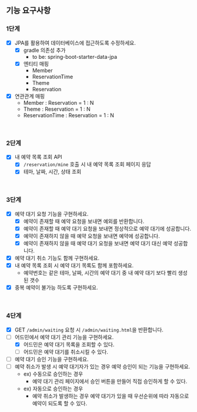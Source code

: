 ## 기능 요구사항

### 1단계

- [x] JPA를 활용하여 데이터베이스에 접근하도록 수정하세요.
    - [x] gradle 의존성 추가
        - to be: spring-boot-starter-data-jpa
    - [x] 엔티티 매핑
        - Member
        - ReservationTime
        - Theme
        - Reservation
- [x] 연관관계 매핑
    - Member : Reservation = 1 : N
    - Theme : Reservation = 1 : N
    - ReservationTime : Reservation = 1 : N

<br>

### 2단계

- [x] 내 예약 목록 조회 API
    - [x] `/reservation/mine` 호출 시 내 예약 목록 조회 페이지 응답
    - [x] 테마, 날짜, 시간, 상태 조회

<br>

### 3단계

- [x] 예약 대기 요청 기능을 구현하세요.
    - [x] 예약이 존재할 때 예약 요청을 보내면 예외를 반환합니다.
    - [x] 예약이 존재할 때 예약 대기 요청을 보내면 정상적으로 예약 대기에 성공합니다.
    - [x] 예약이 존재하지 않을 때 예약 요청을 보내면 예약에 성공합니다.
    - [x] 예약이 존재하지 않을 때 예약 대기 요청을 보내면 예약 대기 대신 예약 성공합니다.
- [x] 예약 대기 취소 기능도 함께 구현하세요.
- [x] 내 예약 목록 조회 시 예약 대기 목록도 함께 포함하세요.
    - 예약번호는 같은 테마, 날짜, 시간의 예약 대기 중 내 예약 대기 보다 빨리 생성된 갯수
- [x] 중복 예약이 불가능 하도록 구현하세요.

<br>

### 4단계

- [x] GET `/admin/waiting` 요청 시 `/admin/waiting.html`을 반환합니다.
- [ ] 어드민에서 예약 대기 관리 기능을 구현하세요.
    - [x] 어드민은 예약 대기 목록을 조회할 수 있다.
    - [ ] 어드민은 예약 대기를 취소시킬 수 있다.
- [ ] 예약 대기 승인 기능을 구현하세요.
- [ ] 예약 취소가 발생 시 예약 대기자가 있는 경우 예약 승인이 되는 기능을 구현하세요.
    - ex) 수동으로 승인하는 경우
        - 예약 대기 관리 페이지에서 승인 버튼을 만들어 직접 승인하게 할 수 있다.
    - ex) 자동으로 승인하는 경우
        - 예약 취소가 발생하는 경우 예약 대기가 있을 때 우선순위에 따라 자동으로 예약이 되도록 할 수 있다.
